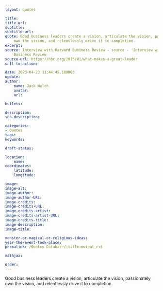 ```yaml
---
layout: quotes

title:
title-url:
subtitle:
subtitle-url:
quote: Good business leaders create a vision, articulate the vision, passionately
    own the vision, and relentlessly drive it to completion.
excerpt:
source: Interview with Harvard Business Review - source - 'Interview with Harvard
    Business Review
source-url: https://hbr.org/2015/01/what-makes-a-great-leader
call-to-action:

date: 2023-04-23 11:44:45.180083
update:
author:
    name: Jack Welch
    avatar:
    url:

bullets:

description:
seo-description:

categories:
- Quotes
tags:
keywords:

draft-status:

location:
    name:
coordinates:
    latitude:
    longitude:

image:
image-alt:
image-author:
image-author-URL:
image-credits:
image-credits-URL:
image-credits-artist:
image-credits-artist-URL:
image-credits-title:
image-description:
image-title:

monster-or-magical-or-religious-ideas:
year-the-event-took-place:
permalink: /Quotes-Database/:title:output_ext

mathjax:

order:
---
```

Good business leaders create a vision, articulate the vision, passionately own the vision, and relentlessly drive it to completion.